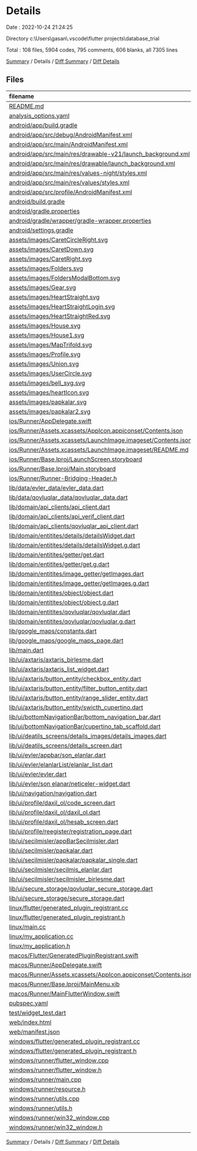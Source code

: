 # Details

Date : 2022-10-24 21:24:25

Directory c:\\Users\\gasan\\.vscode\\flutter projects\\database_trial

Total : 108 files,  5904 codes, 795 comments, 606 blanks, all 7305 lines

[Summary](results.md) / Details / [Diff Summary](diff.md) / [Diff Details](diff-details.md)

## Files
| filename | language | code | comment | blank | total |
| :--- | :--- | ---: | ---: | ---: | ---: |
| [README.md](/README.md) | Markdown | 10 | 0 | 7 | 17 |
| [analysis_options.yaml](/analysis_options.yaml) | YAML | 3 | 23 | 4 | 30 |
| [android/app/build.gradle](/android/app/build.gradle) | Gradle | 54 | 5 | 13 | 72 |
| [android/app/src/debug/AndroidManifest.xml](/android/app/src/debug/AndroidManifest.xml) | XML | 4 | 5 | 2 | 11 |
| [android/app/src/main/AndroidManifest.xml](/android/app/src/main/AndroidManifest.xml) | XML | 31 | 6 | 2 | 39 |
| [android/app/src/main/res/drawable-v21/launch_background.xml](/android/app/src/main/res/drawable-v21/launch_background.xml) | XML | 4 | 7 | 2 | 13 |
| [android/app/src/main/res/drawable/launch_background.xml](/android/app/src/main/res/drawable/launch_background.xml) | XML | 4 | 7 | 2 | 13 |
| [android/app/src/main/res/values-night/styles.xml](/android/app/src/main/res/values-night/styles.xml) | XML | 9 | 9 | 1 | 19 |
| [android/app/src/main/res/values/styles.xml](/android/app/src/main/res/values/styles.xml) | XML | 9 | 9 | 1 | 19 |
| [android/app/src/profile/AndroidManifest.xml](/android/app/src/profile/AndroidManifest.xml) | XML | 4 | 4 | 1 | 9 |
| [android/build.gradle](/android/build.gradle) | Gradle | 27 | 0 | 5 | 32 |
| [android/gradle.properties](/android/gradle.properties) | Properties | 3 | 0 | 1 | 4 |
| [android/gradle/wrapper/gradle-wrapper.properties](/android/gradle/wrapper/gradle-wrapper.properties) | Properties | 5 | 0 | 1 | 6 |
| [android/settings.gradle](/android/settings.gradle) | Gradle | 8 | 0 | 4 | 12 |
| [assets/images/CaretCircleRight.svg](/assets/images/CaretCircleRight.svg) | XML | 4 | 0 | 1 | 5 |
| [assets/images/CaretDown.svg](/assets/images/CaretDown.svg) | XML | 3 | 0 | 1 | 4 |
| [assets/images/CaretRight.svg](/assets/images/CaretRight.svg) | XML | 3 | 0 | 1 | 4 |
| [assets/images/Folders.svg](/assets/images/Folders.svg) | XML | 6 | 0 | 1 | 7 |
| [assets/images/FoldersModalBottom.svg](/assets/images/FoldersModalBottom.svg) | XML | 6 | 0 | 1 | 7 |
| [assets/images/Gear.svg](/assets/images/Gear.svg) | XML | 4 | 0 | 1 | 5 |
| [assets/images/HeartStraight.svg](/assets/images/HeartStraight.svg) | XML | 3 | 0 | 1 | 4 |
| [assets/images/HeartStraightLogin.svg](/assets/images/HeartStraightLogin.svg) | XML | 3 | 0 | 1 | 4 |
| [assets/images/HeartStraightRed.svg](/assets/images/HeartStraightRed.svg) | XML | 3 | 0 | 1 | 4 |
| [assets/images/House.svg](/assets/images/House.svg) | XML | 3 | 0 | 1 | 4 |
| [assets/images/House1.svg](/assets/images/House1.svg) | XML | 3 | 0 | 1 | 4 |
| [assets/images/MapTrifold.svg](/assets/images/MapTrifold.svg) | XML | 5 | 0 | 1 | 6 |
| [assets/images/Profile.svg](/assets/images/Profile.svg) | XML | 3 | 0 | 1 | 4 |
| [assets/images/Union.svg](/assets/images/Union.svg) | XML | 3 | 0 | 1 | 4 |
| [assets/images/UserCircle.svg](/assets/images/UserCircle.svg) | XML | 10 | 0 | 1 | 11 |
| [assets/images/bell_svg.svg](/assets/images/bell_svg.svg) | XML | 7 | 0 | 1 | 8 |
| [assets/images/heartIcon.svg](/assets/images/heartIcon.svg) | XML | 3 | 0 | 1 | 4 |
| [assets/images/papkalar.svg](/assets/images/papkalar.svg) | XML | 7 | 0 | 1 | 8 |
| [assets/images/papkalar2.svg](/assets/images/papkalar2.svg) | XML | 3 | 0 | 1 | 4 |
| [ios/Runner/AppDelegate.swift](/ios/Runner/AppDelegate.swift) | Swift | 12 | 0 | 2 | 14 |
| [ios/Runner/Assets.xcassets/AppIcon.appiconset/Contents.json](/ios/Runner/Assets.xcassets/AppIcon.appiconset/Contents.json) | JSON | 122 | 0 | 1 | 123 |
| [ios/Runner/Assets.xcassets/LaunchImage.imageset/Contents.json](/ios/Runner/Assets.xcassets/LaunchImage.imageset/Contents.json) | JSON | 23 | 0 | 1 | 24 |
| [ios/Runner/Assets.xcassets/LaunchImage.imageset/README.md](/ios/Runner/Assets.xcassets/LaunchImage.imageset/README.md) | Markdown | 3 | 0 | 2 | 5 |
| [ios/Runner/Base.lproj/LaunchScreen.storyboard](/ios/Runner/Base.lproj/LaunchScreen.storyboard) | XML | 36 | 1 | 1 | 38 |
| [ios/Runner/Base.lproj/Main.storyboard](/ios/Runner/Base.lproj/Main.storyboard) | XML | 25 | 1 | 1 | 27 |
| [ios/Runner/Runner-Bridging-Header.h](/ios/Runner/Runner-Bridging-Header.h) | C++ | 1 | 0 | 1 | 2 |
| [lib/data/evler_data/evler_data.dart](/lib/data/evler_data/evler_data.dart) | Dart | 63 | 18 | 11 | 92 |
| [lib/data/qovluqlar_data/qovluqlar_data.dart](/lib/data/qovluqlar_data/qovluqlar_data.dart) | Dart | 261 | 50 | 17 | 328 |
| [lib/domain/api_clients/api_client.dart](/lib/domain/api_clients/api_client.dart) | Dart | 58 | 1 | 13 | 72 |
| [lib/domain/api_clients/api_verif_client.dart](/lib/domain/api_clients/api_verif_client.dart) | Dart | 135 | 19 | 11 | 165 |
| [lib/domain/api_clients/qovluqlar_api_client.dart](/lib/domain/api_clients/qovluqlar_api_client.dart) | Dart | 123 | 23 | 15 | 161 |
| [lib/domain/entitites/details/detailsWidget.dart](/lib/domain/entitites/details/detailsWidget.dart) | Dart | 64 | 0 | 5 | 69 |
| [lib/domain/entitites/details/detailsWidget.g.dart](/lib/domain/entitites/details/detailsWidget.g.dart) | Dart | 41 | 4 | 5 | 50 |
| [lib/domain/entitites/getter/get.dart](/lib/domain/entitites/getter/get.dart) | Dart | 33 | 0 | 5 | 38 |
| [lib/domain/entitites/getter/get.g.dart](/lib/domain/entitites/getter/get.g.dart) | Dart | 21 | 4 | 5 | 30 |
| [lib/domain/entitites/image_getter/getImages.dart](/lib/domain/entitites/image_getter/getImages.dart) | Dart | 10 | 0 | 5 | 15 |
| [lib/domain/entitites/image_getter/getImages.g.dart](/lib/domain/entitites/image_getter/getImages.g.dart) | Dart | 8 | 4 | 5 | 17 |
| [lib/domain/entitites/object/object.dart](/lib/domain/entitites/object/object.dart) | Dart | 12 | 0 | 6 | 18 |
| [lib/domain/entitites/object/object.g.dart](/lib/domain/entitites/object/object.g.dart) | Dart | 13 | 4 | 5 | 22 |
| [lib/domain/entitites/qovluqlar/qovluqlar.dart](/lib/domain/entitites/qovluqlar/qovluqlar.dart) | Dart | 19 | 0 | 5 | 24 |
| [lib/domain/entitites/qovluqlar/qovluqlar.g.dart](/lib/domain/entitites/qovluqlar/qovluqlar.g.dart) | Dart | 13 | 4 | 5 | 22 |
| [lib/google_maps/constants.dart](/lib/google_maps/constants.dart) | Dart | 1 | 0 | 1 | 2 |
| [lib/google_maps/google_maps_page.dart](/lib/google_maps/google_maps_page.dart) | Dart | 21 | 0 | 5 | 26 |
| [lib/main.dart](/lib/main.dart) | Dart | 65 | 10 | 7 | 82 |
| [lib/ui/axtaris/axtaris_birlesme.dart](/lib/ui/axtaris/axtaris_birlesme.dart) | Dart | 134 | 5 | 4 | 143 |
| [lib/ui/axtaris/axtaris_list_widget.dart](/lib/ui/axtaris/axtaris_list_widget.dart) | Dart | 423 | 43 | 5 | 471 |
| [lib/ui/axtaris/button_entity/checkbox_entity.dart](/lib/ui/axtaris/button_entity/checkbox_entity.dart) | Dart | 53 | 2 | 5 | 60 |
| [lib/ui/axtaris/button_entity/filter_button_entity.dart](/lib/ui/axtaris/button_entity/filter_button_entity.dart) | Dart | 54 | 3 | 4 | 61 |
| [lib/ui/axtaris/button_entity/range_slider_entity.dart](/lib/ui/axtaris/button_entity/range_slider_entity.dart) | Dart | 44 | 3 | 4 | 51 |
| [lib/ui/axtaris/button_entity/swicth_cupertino.dart](/lib/ui/axtaris/button_entity/swicth_cupertino.dart) | Dart | 52 | 2 | 5 | 59 |
| [lib/ui/bottomNavigationBar/bottom_navigation_bar.dart](/lib/ui/bottomNavigationBar/bottom_navigation_bar.dart) | Dart | 79 | 85 | 7 | 171 |
| [lib/ui/bottomNavigationBar/cupertino_tab_scaffold.dart](/lib/ui/bottomNavigationBar/cupertino_tab_scaffold.dart) | Dart | 322 | 14 | 19 | 355 |
| [lib/ui/deatils_screens/details_images/details_images.dart](/lib/ui/deatils_screens/details_images/details_images.dart) | Dart | 71 | 10 | 4 | 85 |
| [lib/ui/deatils_screens/details_screen.dart](/lib/ui/deatils_screens/details_screen.dart) | Dart | 510 | 11 | 25 | 546 |
| [lib/ui/evler/appbar/son_elanlar.dart](/lib/ui/evler/appbar/son_elanlar.dart) | Dart | 72 | 1 | 4 | 77 |
| [lib/ui/evler/elanlarList/elanlar_list.dart](/lib/ui/evler/elanlarList/elanlar_list.dart) | Dart | 191 | 39 | 12 | 242 |
| [lib/ui/evler/evler.dart](/lib/ui/evler/evler.dart) | Dart | 25 | 7 | 3 | 35 |
| [lib/ui/evler/son elanar/neticeler-widget.dart](/lib/ui/evler/son%20elanar/neticeler-widget.dart) | Dart | 33 | 0 | 3 | 36 |
| [lib/ui/navigation/navigation.dart](/lib/ui/navigation/navigation.dart) | Dart | 10 | 1 | 3 | 14 |
| [lib/ui/profile/daxil_ol/code_screen.dart](/lib/ui/profile/daxil_ol/code_screen.dart) | Dart | 124 | 12 | 4 | 140 |
| [lib/ui/profile/daxil_ol/daxil_ol.dart](/lib/ui/profile/daxil_ol/daxil_ol.dart) | Dart | 102 | 8 | 5 | 115 |
| [lib/ui/profile/daxil_ol/hesab_screen.dart](/lib/ui/profile/daxil_ol/hesab_screen.dart) | Dart | 265 | 3 | 6 | 274 |
| [lib/ui/profile/reegister/registration_page.dart](/lib/ui/profile/reegister/registration_page.dart) | Dart | 74 | 1 | 4 | 79 |
| [lib/ui/secilmisler/appBarSecilmisler.dart](/lib/ui/secilmisler/appBarSecilmisler.dart) | Dart | 52 | 1 | 4 | 57 |
| [lib/ui/secilmisler/papkalar.dart](/lib/ui/secilmisler/papkalar.dart) | Dart | 79 | 1 | 5 | 85 |
| [lib/ui/secilmisler/papkalar/papkalar_single.dart](/lib/ui/secilmisler/papkalar/papkalar_single.dart) | Dart | 285 | 54 | 14 | 353 |
| [lib/ui/secilmisler/secilmis_elanlar.dart](/lib/ui/secilmisler/secilmis_elanlar.dart) | Dart | 157 | 41 | 11 | 209 |
| [lib/ui/secilmisler/secilmisler_birlesme.dart](/lib/ui/secilmisler/secilmisler_birlesme.dart) | Dart | 110 | 1 | 4 | 115 |
| [lib/ui/secure_storage/qovluqlar_secure_storage.dart](/lib/ui/secure_storage/qovluqlar_secure_storage.dart) | Dart | 2 | 14 | 5 | 21 |
| [lib/ui/secure_storage/secure_storage.dart](/lib/ui/secure_storage/secure_storage.dart) | Dart | 64 | 26 | 21 | 111 |
| [linux/flutter/generated_plugin_registrant.cc](/linux/flutter/generated_plugin_registrant.cc) | C++ | 7 | 4 | 5 | 16 |
| [linux/flutter/generated_plugin_registrant.h](/linux/flutter/generated_plugin_registrant.h) | C++ | 5 | 5 | 6 | 16 |
| [linux/main.cc](/linux/main.cc) | C++ | 5 | 0 | 2 | 7 |
| [linux/my_application.cc](/linux/my_application.cc) | C++ | 74 | 11 | 20 | 105 |
| [linux/my_application.h](/linux/my_application.h) | C++ | 7 | 7 | 5 | 19 |
| [macos/Flutter/GeneratedPluginRegistrant.swift](/macos/Flutter/GeneratedPluginRegistrant.swift) | Swift | 14 | 3 | 4 | 21 |
| [macos/Runner/AppDelegate.swift](/macos/Runner/AppDelegate.swift) | Swift | 8 | 0 | 2 | 10 |
| [macos/Runner/Assets.xcassets/AppIcon.appiconset/Contents.json](/macos/Runner/Assets.xcassets/AppIcon.appiconset/Contents.json) | JSON | 68 | 0 | 1 | 69 |
| [macos/Runner/Base.lproj/MainMenu.xib](/macos/Runner/Base.lproj/MainMenu.xib) | XML | 343 | 0 | 1 | 344 |
| [macos/Runner/MainFlutterWindow.swift](/macos/Runner/MainFlutterWindow.swift) | Swift | 12 | 0 | 4 | 16 |
| [pubspec.yaml](/pubspec.yaml) | YAML | 41 | 53 | 16 | 110 |
| [test/widget_test.dart](/test/widget_test.dart) | Dart | 14 | 10 | 7 | 31 |
| [web/index.html](/web/index.html) | HTML | 37 | 16 | 6 | 59 |
| [web/manifest.json](/web/manifest.json) | JSON | 35 | 0 | 1 | 36 |
| [windows/flutter/generated_plugin_registrant.cc](/windows/flutter/generated_plugin_registrant.cc) | C++ | 6 | 4 | 5 | 15 |
| [windows/flutter/generated_plugin_registrant.h](/windows/flutter/generated_plugin_registrant.h) | C++ | 5 | 5 | 6 | 16 |
| [windows/runner/flutter_window.cpp](/windows/runner/flutter_window.cpp) | C++ | 45 | 4 | 13 | 62 |
| [windows/runner/flutter_window.h](/windows/runner/flutter_window.h) | C++ | 20 | 5 | 9 | 34 |
| [windows/runner/main.cpp](/windows/runner/main.cpp) | C++ | 30 | 4 | 10 | 44 |
| [windows/runner/resource.h](/windows/runner/resource.h) | C++ | 9 | 6 | 2 | 17 |
| [windows/runner/utils.cpp](/windows/runner/utils.cpp) | C++ | 53 | 2 | 10 | 65 |
| [windows/runner/utils.h](/windows/runner/utils.h) | C++ | 8 | 6 | 6 | 20 |
| [windows/runner/win32_window.cpp](/windows/runner/win32_window.cpp) | C++ | 183 | 15 | 48 | 246 |
| [windows/runner/win32_window.h](/windows/runner/win32_window.h) | C++ | 48 | 29 | 22 | 99 |

[Summary](results.md) / Details / [Diff Summary](diff.md) / [Diff Details](diff-details.md)